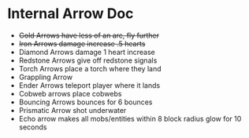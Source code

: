 # Internal Arrow Doc
- ~~Gold Arrows have less of an arc, fly further~~
- ~~Iron Arrows damage increase .5 hearts~~
- Diamond Arrows damage 1 heart increase
- Redstone Arrows give off redstone signals
- Torch Arrows place a torch where they land
- Grappling Arrow
- Ender Arrows teleport player where it lands
- Cobweb arrows place cobwebs
- Bouncing Arrows bounces for 6 bounces
- Prismatic Arrow shot underwater
- Echo arrow makes all mobs/entities within 8 block radius glow for 10 seconds